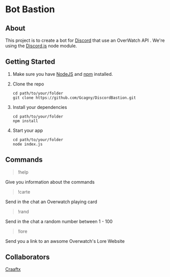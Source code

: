 # Bot Bastion

## About

This project is to create a bot for [Discord](https://discordapp.com/) that use an OverWatch 
API .
We're using the [Discord.js](https://discord.js.org/#/) node module.

## Getting Started

1. Make sure you have [NodeJS](https://nodejs.org/) and [npm](https://www.npmjs.com/) installed.

2. Clone the repo
    ```
    cd path/to/your/folder
    git clone https://github.com/Gcagny/DiscordBastion.git
    ```
3. Install your dependencies
    ```
    cd path/to/your/folder
    npm install
    ```
4. Start your app
    ```
    cd path/to/your/folder
    node index.js
    ```
## Commands

> !help

Give you information about the commands

> !carte

Send in the chat an Overwatch playing card

> !rand

Send in the chat a random number between 1 - 100

> !lore

Send you a link to an awsome Overwatch's Lore Website


## Collaborators

[Craaftx](https://github.com/Craaftx)



